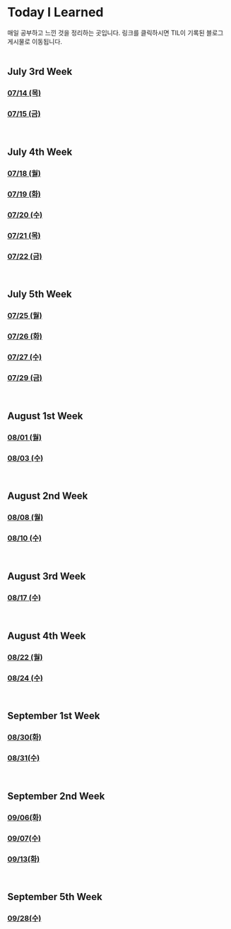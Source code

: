 # Today I Learned

매일 공부하고 느낀 것을 정리하는 곳입니다.
링크를 클릭하시면 TIL이 기록된 블로그 게시물로 이동됩니다.
<br><br>

## July 3rd Week

### [07/14 (목)](https://www.joyfuls.xyz/til/220714)

### [07/15 (금)](https://www.joyfuls.xyz/til/220715)

<br>

## July 4th Week

### [07/18 (월)](https://www.joyfuls.xyz/til/220718)

### [07/19 (화)](https://www.joyfuls.xyz/til/220719)

### [07/20 (수)](https://www.joyfuls.xyz/til/220720)

### [07/21 (목)](https://www.joyfuls.xyz/til/220721)

### [07/22 (금)](https://www.joyfuls.xyz/til/220722)

<br>

## July 5th Week

### [07/25 (월)](https://www.joyfuls.xyz/til/220725)

### [07/26 (화)](https://www.joyfuls.xyz/til/220726)

### [07/27 (수)](https://www.joyfuls.xyz/til/220727)

### [07/29 (금)](https://www.joyfuls.xyz/til/220729)

<br>

## August 1st Week

### [08/01 (월)](https://www.joyfuls.xyz/til/220801)

### [08/03 (수)](https://www.joyfuls.xyz/til/220803)

<br>

## August 2nd Week

### [08/08 (월)](https://www.joyfuls.xyz/til/220808)

### [08/10 (수)](https://www.joyfuls.xyz/til/220810)

<br>

## August 3rd Week

### [08/17 (수)](https://www.joyfuls.xyz/til/220817)

<br>

## August 4th Week

### [08/22 (월)](https://www.joyfuls.xyz/til/220822)

### [08/24 (수)](https://www.joyfuls.xyz/til/220824)

<br>

## September 1st Week

### [08/30(화)](https://www.joyfuls.xyz/til/220830)

### [08/31(수)](https://www.joyfuls.xyz/til/220831)

<br>

## September 2nd Week

### [09/06(화)](https://www.joyfuls.xyz/til/220906)

### [09/07(수)](https://www.joyfuls.xyz/til/220907)

### [09/13(화)](https://www.joyfuls.xyz/til/220913)

<br>

## September 5th Week

### [09/28(수)](https://www.joyfuls.xyz/til/220928)